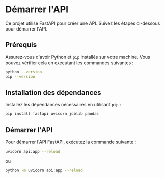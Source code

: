 # Démarrer l'API

Ce projet utilise FastAPI pour créer une API. Suivez les étapes ci-dessous pour démarrer l'API.

## Prérequis

Assurez-vous d'avoir Python et `pip` installés sur votre machine. Vous pouvez vérifier cela en exécutant les commandes suivantes :

```sh
python --version
pip --version
```

## Installation des dépendances

Installez les dépendances nécessaires en utilisant `pip` :

```sh
pip install fastapi uvicorn joblib pandas
```

## Démarrer l'API

Pour démarrer l'API FastAPI, exécutez la commande suivante :

```sh
uvicorn api:app --reload
```
ou

```sh
python -m uvicorn api:app --reload
```